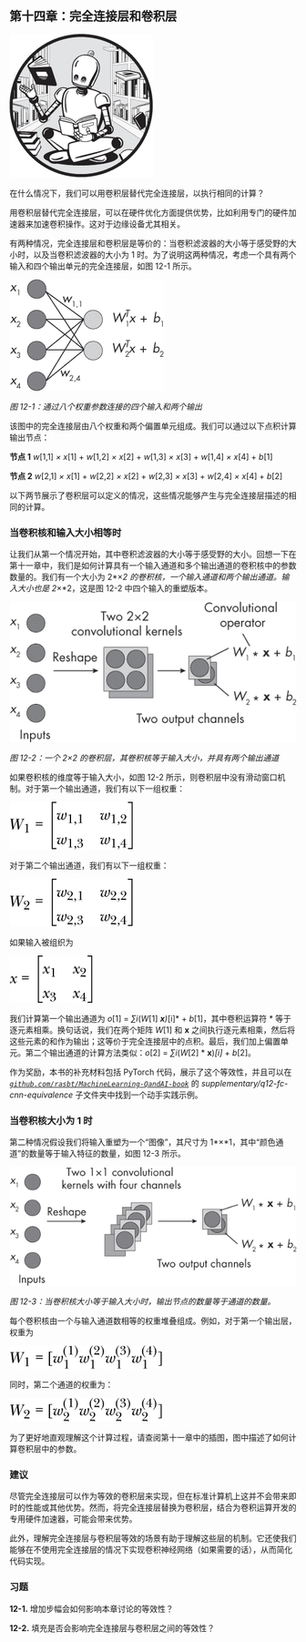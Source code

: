 ## 第十四章：**完全连接层和卷积层**

![图片](img/common.jpg)

在什么情况下，我们可以用卷积层替代完全连接层，以执行相同的计算？

用卷积层替代完全连接层，可以在硬件优化方面提供优势，比如利用专门的硬件加速器来加速卷积操作。这对于边缘设备尤其相关。

有两种情况，完全连接层和卷积层是等价的：当卷积滤波器的大小等于感受野的大小时，以及当卷积滤波器的大小为 1 时。为了说明这两种情况，考虑一个具有两个输入和四个输出单元的完全连接层，如图 12-1 所示。

![图片](img/12fig01.jpg)

*图 12-1：通过八个权重参数连接的四个输入和两个输出*

该图中的完全连接层由八个权重和两个偏置单元组成。我们可以通过以下点积计算输出节点：

**节点 1** *w*[1,1] *× x*[1] + *w*[1,2] *× x*[2] + *w*[1,3] *× x*[3] + *w*[1,4] *× x*[4] + *b*[1]

**节点 2** *w*[2,1] *× x*[1] + *w*[2,2] *× x*[2] + *w*[2,3] *× x*[3] + *w*[2,4] *× x*[4] + *b*[2]

以下两节展示了卷积层可以定义的情况，这些情况能够产生与完全连接层描述的相同的计算。

### **当卷积核和输入大小相等时**

让我们从第一个情况开始，其中卷积滤波器的大小等于感受野的大小。回想一下在第十一章中，我们是如何计算具有一个输入通道和多个输出通道的卷积核中的参数数量的。我们有一个大小为 2*×*2 的卷积核，一个输入通道和两个输出通道。输入大小也是 2*×*2，这是图 12-2 中四个输入的重塑版本。

![图片](img/12fig02.jpg)

*图 12-2：一个 2×2 的卷积层，其卷积核等于输入大小，并具有两个输出通道*

如果卷积核的维度等于输入大小，如图 12-2 所示，则卷积层中没有滑动窗口机制。对于第一个输出通道，我们有以下一组权重：

![图片](img/f0076-01.jpg)

对于第二个输出通道，我们有以下一组权重：

![图片](img/f0076-02.jpg)

如果输入被组织为

![图片](img/f0077-01.jpg)

我们计算第一个输出通道为 *o*[1] = *∑i*(*W*[1] ***x**)*[i]* + *b*[1]，其中卷积运算符 * 等于逐元素相乘。换句话说，我们在两个矩阵 *W*[1] 和 **x** 之间执行逐元素相乘，然后将这些元素的和作为输出；这等价于完全连接层中的点积。最后，我们加上偏置单元。第二个输出通道的计算方法类似：*o*[2] = *∑i*(*W*[2] * **x**)*[i]* + *b*[2]。

作为奖励，本书的补充材料包括 PyTorch 代码，展示了这个等效性，并且可以在 *[`github.com/rasbt/MachineLearning-QandAI-book`](https://github.com/rasbt/MachineLearning-QandAI-book)* 的 *supplementary/q12-fc-cnn-equivalence* 子文件夹中找到一个动手实践示例。

### **当卷积核大小为 1 时**

第二种情况假设我们将输入重塑为一个“图像”，其尺寸为 1*×*1，其中“颜色通道”的数量等于输入特征的数量，如图 12-3 所示。

![Image](img/12fig03.jpg)

*图 12-3：当卷积核大小等于输入大小时，输出节点的数量等于通道的数量。*

每个卷积核由一个与输入通道数相等的权重堆叠组成。例如，对于第一个输出层，权重为

![Image](img/f0077-02.jpg)

同时，第二个通道的权重为：

![Image](img/f0077-03.jpg)

为了更好地直观理解这个计算过程，请查阅第十一章中的插图，图中描述了如何计算卷积层中的参数。

### **建议**

尽管完全连接层可以作为等效的卷积层来实现，但在标准计算机上这并不会带来即时的性能或其他优势。然而，将完全连接层替换为卷积层，结合为卷积运算开发的专用硬件加速器，可能会带来优势。

此外，理解完全连接层与卷积层等效的场景有助于理解这些层的机制。它还使我们能够在不使用完全连接层的情况下实现卷积神经网络（如果需要的话），从而简化代码实现。

### **习题**

**12-1.** 增加步幅会如何影响本章讨论的等效性？

**12-2.** 填充是否会影响完全连接层与卷积层之间的等效性？

